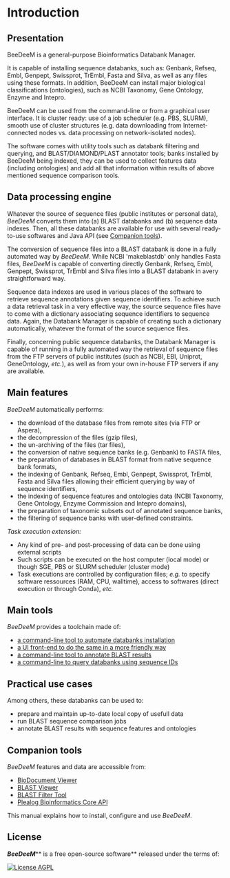 # Introduction

## Presentation

BeeDeeM is a general-purpose Bioinformatics Databank Manager.&#x20;

It is capable of installing sequence databanks, such as: Genbank, Refseq, Embl, Genpept, Swissprot, TrEmbl, Fasta and Silva, as well as any files using these formats. In addition, BeeDeeM can install major biological classifications (ontologies), such as NCBI Taxonomy, Gene Ontology, Enzyme and Intepro.&#x20;

BeeDeeM can be used from the command-line or from a graphical user interface. It is cluster ready: use of a job scheduler (e.g. PBS, SLURM), smooth use of cluster structures (e.g. data downloading from Internet-connected nodes vs. data processing on network-isolated nodes).&#x20;

The software comes with utility tools such as databank filtering and querying, and BLAST/DIAMOND/PLAST annotator tools; banks installed by BeeDeeM being indexed, they can be used to collect features data (including ontologies) and add all that information within results of above mentioned sequence comparison tools.

## Data processing engine

Whatever the source of sequence files (public institutes or personal data), _BeeDeeM_ converts them into (a) BLAST databanks and (b) sequence data indexes. Then, all these databanks are available for use with several ready-to-use softwares and Java API (see [Companion tools](./#companion-tools)).

The conversion of sequence files into a BLAST databank is done in a fully automated way by _BeeDeeM_. While NCBI 'makeblastdb' only handles Fasta files, _BeeDeeM_ is capable of converting directly Genbank, Refseq, Embl, Genpept, Swissprot, TrEmbl and Silva files into a BLAST databank in avery straightforward way.

Sequence data indexes are used in various places of the software to retrieve sequence annotations given sequence identifiers. To achieve such a data retrieval task in a very effective way, the source sequence files have to come with a dictionary associating sequence identifiers to sequence data. Again, the Databank Manager is capable of creating such a dictionary automatically, whatever the format of the source sequence files.

Finally, concerning public sequence databanks, the Databank Manager is capable of running in a fully automated way the retrieval of sequence files from the FTP servers of public institutes (such as NCBI, EBI, Uniprot, GeneOntology, _etc._), as well as from your own in-house FTP servers if any are available.

## Main features

_BeeDeeM_ automatically performs:

* the download of the database files from remote sites (via FTP or Aspera),
* the decompression of the files (gzip files),
* the un-archiving of the files (tar files),
* the conversion of native sequence banks (e.g. Genbank) to FASTA files,
* the preparation of databases in BLAST format from native sequence bank formats,
* the indexing of Genbank, Refseq, Embl, Genpept, Swissprot, TrEmbl, Fasta and Silva files allowing their efficient querying by way of sequence identifiers,
* the indexing of sequence features and ontologies data (NCBI Taxonomy, Gene Ontology, Enzyme Commission and Intepro domains),
* the preparation of taxonomic subsets out of annotated sequence banks,
* the filtering of sequence banks with user-defined constraints.

_Task execution extension:_

* Any kind of pre- and post-processing of data can be done using external scripts
* Such scripts can be executed on the host computer (local mode) or though SGE, PBS or SLURM scheduler (cluster mode)
* Task executions are controlled by configuration files; _e.g._ to specify software ressources (RAM, CPU, walltime), access to softwares (direct execution or through Conda), _etc._&#x20;

## Main tools

_BeeDeeM_ provides a toolchain made of:

* [a command-line tool to automate databanks installation](getting-started/)
* [a UI front-end to do the same in a more friendly way](getting-started-1/)
* [a command-line tool to annotate BLAST results](utils/cmdline-annotate.md)
* [a command-line to query databanks using sequence IDs](utils/cmdline-query.md)

## Practical use cases

Among others, these databanks can be used to:

* prepare and maintain up-to-date local copy of usefull data
* run BLAST sequence comparison jobs
* annotate BLAST results with sequence features and ontologies

## Companion tools

_BeeDeeM_ features and data are accessible from:

* [BioDocument Viewer](https://github.com/pgdurand/BioDocumentViewer)
* [BLAST Viewer](https://github.com/pgdurand/BlastViewer)
* [BLAST Filter Tool](https://github.com/pgdurand/BLAST-Filter-Tool)
* [Plealog Bioinformatics Core API](https://github.com/pgdurand/Bioinformatics-Core-API)

This manual explains how to install, configure and use _BeeDeeM_.

## License

_**BeeDeeM**_** is a free open-source software** released under the terms of:

[![License AGPL](https://img.shields.io/badge/license-Affero%20GPL%203.0-blue.svg)](https://www.gnu.org/licenses/agpl-3.0.txt)
